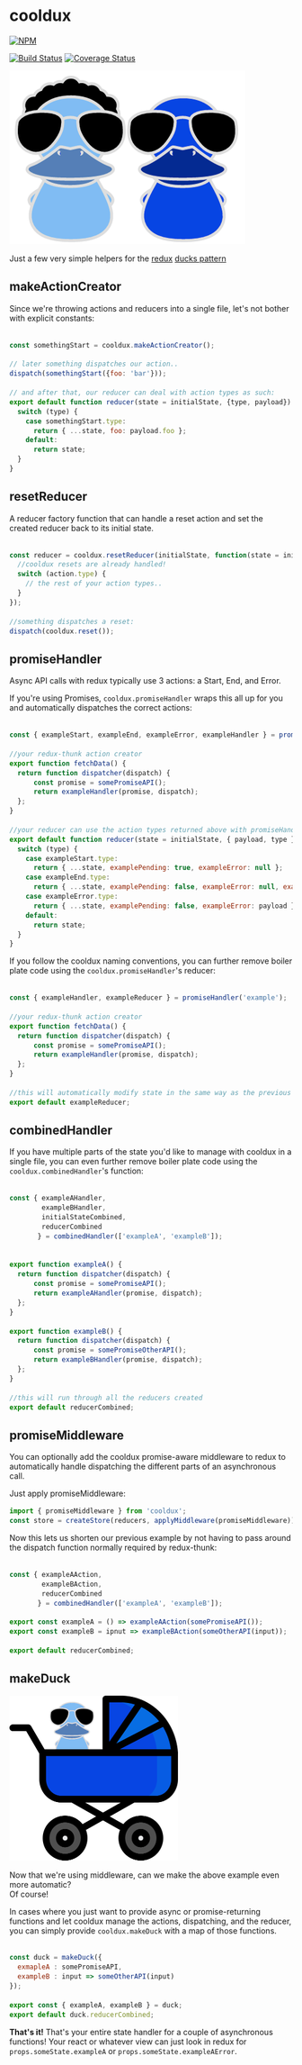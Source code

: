 # cooldux

[![NPM](https://nodei.co/npm/cooldux.png?compact=true)](https://nodei.co/npm/cooldux/)

[![Build Status](https://travis-ci.org/iceddev/cooldux.svg?branch=master)](https://travis-ci.org/iceddev/cooldux) [![Coverage Status](https://coveralls.io/repos/iceddev/cooldux/badge.svg?branch=master)](https://coveralls.io/r/iceddev/cooldux?branch=master)


![cooldux](cooldux.png)


Just a few very simple helpers for the [redux](http://redux.js.org/) [ducks pattern](https://github.com/erikras/ducks-modular-redux)


## makeActionCreator

Since we're throwing actions and reducers into a single file, let's not bother with explicit constants:

```javascript

const somethingStart = cooldux.makeActionCreator();

// later something dispatches our action..
dispatch(somethingStart({foo: 'bar'}));

// and after that, our reducer can deal with action types as such:
export default function reducer(state = initialState, {type, payload}) {
  switch (type) {
    case somethingStart.type:
      return { ...state, foo: payload.foo };
    default:
      return state;
  }
}

```

## resetReducer

A reducer factory function that can handle a reset action and set the created reducer back to its initial state.

```javascript

const reducer = cooldux.resetReducer(initialState, function(state = initialState, action) {
  //cooldux resets are already handled!
  switch (action.type) {
    // the rest of your action types..
  }
});

//something dispatches a reset:
dispatch(cooldux.reset());


```


## promiseHandler

Async API calls with redux typically use 3 actions: a Start, End, and Error.

If you're using Promises, `cooldux.promiseHandler` wraps this all up for you and automatically dispatches the correct actions:

```javascript

const { exampleStart, exampleEnd, exampleError, exampleHandler } = promiseHandler('example');

//your redux-thunk action creator
export function fetchData() {
  return function dispatcher(dispatch) {
      const promise = somePromiseAPI();
      return exampleHandler(promise, dispatch);
  };
}

//your reducer can use the action types returned above with promiseHandler
export default function reducer(state = initialState, { payload, type }) {
  switch (type) {
    case exampleStart.type:
      return { ...state, examplePending: true, exampleError: null };
    case exampleEnd.type:
      return { ...state, examplePending: false, exampleError: null, example: payload };
    case exampleError.type:
      return { ...state, examplePending: false, exampleError: payload };
    default:
      return state;
  }
}


```

If you follow the cooldux naming conventions, you can further remove boiler plate code using the `cooldux.promiseHandler`'s reducer:

```javascript

const { exampleHandler, exampleReducer } = promiseHandler('example');

//your redux-thunk action creator
export function fetchData() {
  return function dispatcher(dispatch) {
      const promise = somePromiseAPI();
      return exampleHandler(promise, dispatch);
  };
}

//this will automatically modify state in the same way as the previous example
export default exampleReducer;

```

## combinedHandler


If you have multiple parts of the state you'd like to manage with cooldux in a single file, you can even further remove boiler plate code using the `cooldux.combinedHandler`'s function:

```javascript

const { exampleAHandler,
        exampleBHandler,
        initialStateCombined,
        reducerCombined
       } = combinedHandler(['exampleA', 'exampleB']);


export function exampleA() {
  return function dispatcher(dispatch) {
      const promise = somePromiseAPI();
      return exampleAHandler(promise, dispatch);
  };
}

export function exampleB() {
  return function dispatcher(dispatch) {
      const promise = somePromiseOtherAPI();
      return exampleBHandler(promise, dispatch);
  };
}

//this will run through all the reducers created
export default reducerCombined;

```




## promiseMiddleware

You can optionally add the cooldux promise-aware middleware to redux to automatically handle dispatching the different parts of an asynchronous call.

Just apply promiseMiddleware:

```javascript
import { promiseMiddleware } from 'cooldux';
const store = createStore(reducers, applyMiddleware(promiseMiddleware));

```

Now this lets us shorten our previous example by not having to pass around the dispatch function normally required by redux-thunk:

```javascript

const { exampleAAction,
        exampleBAction,
        reducerCombined
       } = combinedHandler(['exampleA', 'exampleB']);

export const exampleA = () => exampleAAction(somePromiseAPI());
export const exampleB = ipnut => exampleBAction(someOtherAPI(input));

export default reducerCombined;

```

## makeDuck

![makeduck](makeduck.png)

Now that we're using middleware, can we make the above example even more automatic?  
Of course!

In cases where you just want to provide async or promise-returning functions and let cooldux manage the actions, dispatching, and the reducer, you can simply provide `cooldux.makeDuck` with a map of those functions.

```javascript

const duck = makeDuck({
  exmapleA : somePromiseAPI,
  exampleB : input => someOtherAPI(input)
});

export const { exampleA, exampleB } = duck;
export default duck.reducerCombined;

```

**That's it!**  That's your entire state handler for a couple of asynchronous functions!  Your react or whatever view can just look in redux for `props.someState.exampleA` or `props.someState.exampleAError`.